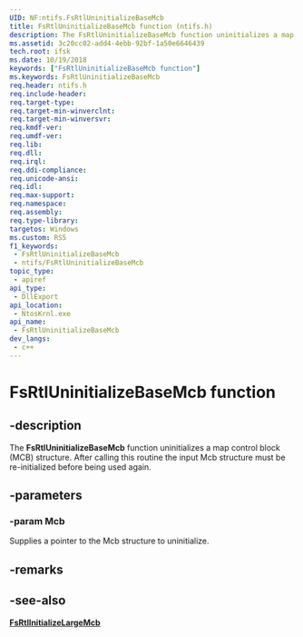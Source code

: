 ```yaml
---
UID: NF:ntifs.FsRtlUninitializeBaseMcb
title: FsRtlUninitializeBaseMcb function (ntifs.h)
description: The FsRtlUninitializeBaseMcb function uninitializes a map control block (MCB) structure.  After calling this routine the input Mcb structure must be re-initialized before being used again.
ms.assetid: 3c20cc02-add4-4ebb-92bf-1a50e6646439
tech.root: ifsk
ms.date: 10/19/2018
keywords: ["FsRtlUninitializeBaseMcb function"]
ms.keywords: FsRtlUninitializeBaseMcb
req.header: ntifs.h
req.include-header: 
req.target-type: 
req.target-min-winverclnt: 
req.target-min-winversvr: 
req.kmdf-ver: 
req.umdf-ver: 
req.lib: 
req.dll: 
req.irql: 
req.ddi-compliance: 
req.unicode-ansi: 
req.idl: 
req.max-support: 
req.namespace: 
req.assembly: 
req.type-library: 
targetos: Windows
ms.custom: RS5
f1_keywords:
 - FsRtlUninitializeBaseMcb
 - ntifs/FsRtlUninitializeBaseMcb
topic_type:
 - apiref
api_type:
 - DllExport
api_location:
 - NtosKrnl.exe
api_name:
 - FsRtlUninitializeBaseMcb
dev_langs:
 - c++
---
```


# FsRtlUninitializeBaseMcb function


## -description

The **FsRtlUninitializeBaseMcb** function uninitializes a map control block (MCB) structure.  After calling this routine the input Mcb structure must be re-initialized before being used again.

## -parameters

### -param Mcb

Supplies a pointer to the Mcb structure to uninitialize.

## -remarks

## -see-also

[**FsRtlInitializeLargeMcb**](https://docs.microsoft.com/windows-hardware/drivers/ddi/ntifs/nf-ntifs-_fsrtl_advanced_fcb_header-fsrtlinitializelargemcb)

